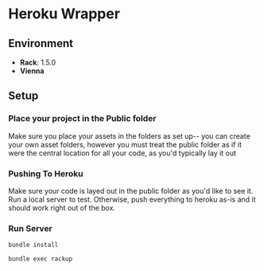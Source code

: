 # Heroku Wrapper


## Environment
- **Rack**:  1.5.0
- **Vienna**

## Setup

### Place your project in the Public folder

 Make sure you place your assets in the folders as set up-- you can create your own asset folders, however you must treat the public folder as if it were the central location for all your code, as you'd typically lay it out

### Pushing To Heroku
Make sure your code is layed out in the public folder as you'd like to see it. Run a local server to test. Otherwise, push everything to heroku as-is and it should work right out of the box.


### Run Server

```
bundle install
```

```
bundle exec rackup
```
